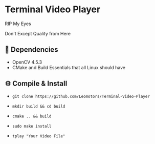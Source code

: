 # Terminal Video Player

RIP My Eyes

Don't Except Quality from Here

## 🌿 Dependencies

- OpenCV 4.5.3
- CMake and Build Essentials that all Linux should have

## ⚙️ Compile & Install

- `git clone https://github.com/Leomotors/Terminal-Video-Player`

- `mkdir build && cd build`

- `cmake .. && build`

- `sudo make install`

- `tplay "Your Video File"`
